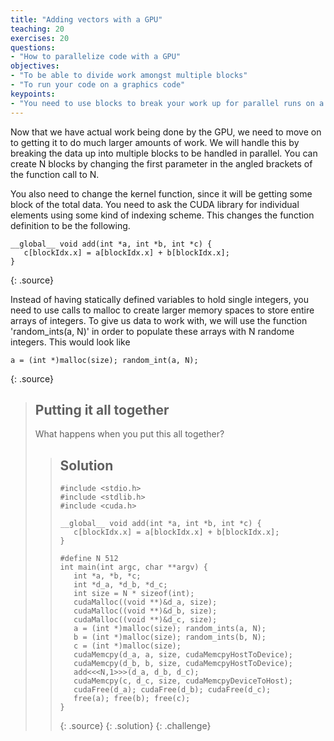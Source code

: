 ```yaml
---
title: "Adding vectors with a GPU"
teaching: 20
exercises: 20
questions:
- "How to parallelize code with a GPU"
objectives:
- "To be able to divide work amongst multiple blocks"
- "To run your code on a graphics code"
keypoints:
- "You need to use blocks to break your work up for parallel runs on a GPU"
---
```


Now that we have actual work being done by the GPU, we need to move on to getting it to do much larger amounts of work. We will handle this by breaking the data up into multiple blocks to be handled in parallel. You can create N blocks by changing the first parameter in the angled brackets of the function call to N.

You also need to change the kernel function, since it will be getting some block of the total data. You need to ask the CUDA library for individual elements using some kind of indexing scheme. This changes the function definition to be the following.

~~~
__global__ void add(int *a, int *b, int *c) {
   c[blockIdx.x] = a[blockIdx.x] + b[blockIdx.x];
}
~~~
{: .source}

Instead of having statically defined variables to hold single integers, you need to use calls to malloc to create larger memory spaces to store entire arrays of integers. To give us data to work with, we will use the function 'random_ints(a, N)' in order to populate these arrays with N randome integers. This would look like

~~~
a = (int *)malloc(size); random_int(a, N);
~~~
{: .source}

> ## Putting it all together
> What happens when you put this all together?
> > ## Solution
> > ~~~
> > #include <stdio.h>
> > #include <stdlib.h>
> > #include <cuda.h>
> > 
> > __global__ void add(int *a, int *b, int *c) {
> >    c[blockIdx.x] = a[blockIdx.x] + b[blockIdx.x];
> > }
> > 
> > #define N 512
> > int main(int argc, char **argv) {
> >    int *a, *b, *c;
> >    int *d_a, *d_b, *d_c;
> >    int size = N * sizeof(int);
> >    cudaMalloc((void **)&d_a, size);
> >    cudaMalloc((void **)&d_b, size);
> >    cudaMalloc((void **)&d_c, size);
> >    a = (int *)malloc(size); random_ints(a, N);
> >    b = (int *)malloc(size); random_ints(b, N);
> >    c = (int *)malloc(size);
> >    cudaMemcpy(d_a, a, size, cudaMemcpyHostToDevice);
> >    cudaMemcpy(d_b, b, size, cudaMemcpyHostToDevice);
> >    add<<<N,1>>>(d_a, d_b, d_c);
> >    cudaMemcpy(c, d_c, size, cudaMemcpyDeviceToHost);
> >    cudaFree(d_a); cudaFree(d_b); cudaFree(d_c);
> >    free(a); free(b); free(c);
> > }
> > ~~~
> > {: .source}
> {: .solution}
{: .challenge}

